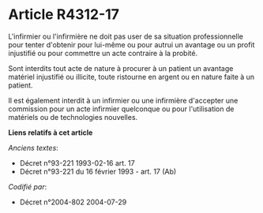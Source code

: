 # Article R4312-17

L'infirmier ou l'infirmière ne doit pas user de sa situation professionnelle pour tenter d'obtenir pour lui-même ou pour
autrui un avantage ou un profit injustifié ou pour commettre un acte contraire à la probité.

Sont interdits tout acte de nature à procurer à un patient un avantage matériel injustifié ou illicite, toute ristourne en
argent ou en nature faite à un patient.

Il est également interdit à un infirmier ou une infirmière d'accepter une commission pour un acte infirmier quelconque ou
pour l'utilisation de matériels ou de technologies nouvelles.

**Liens relatifs à cet article**

_Anciens textes_:

  - Décret n°93-221 1993-02-16 art. 17
  - Décret n°93-221 du 16 février 1993 - art. 17 (Ab)

_Codifié par_:

  - Décret n°2004-802 2004-07-29
